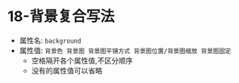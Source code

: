 # 18-背景复合写法

- 属性名: `background`
- 属性值: `背景色 背景图 背景图平铺方式 背景图位置/背景图缩放 背景图固定`
  - 空格隔开各个属性值,不区分顺序
  - 没有的属性值可以省略